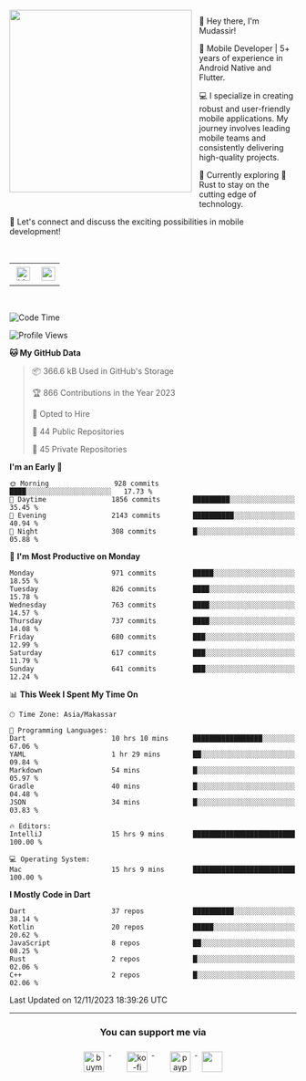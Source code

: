 <a href="https://lazycatlabs.com/" target="_blank">
<img 
  src="https://github-production-user-asset-6210df.s3.amazonaws.com/1531684/281783264-5b2e172d-feb8-40de-9846-a70379b758fb.png" 
  style="margin-top:20px;margin-right:13px;margin-bottom:20px"
  align="left" 
  height="320px"
/>
</a>
<br>
<p>
 👋 Hey there, I'm Mudassir!

🚀 Mobile Developer | 5+ years of experience in Android Native and Flutter.

💻 I specialize in creating robust and user-friendly mobile applications. My journey involves leading mobile teams and consistently delivering high-quality projects.

🌱 Currently exploring 🦀 Rust to stay on the cutting edge of technology.

🔗 Let's connect and discuss the exciting possibilities in mobile development!

<br>

<table style="border:none; border-collapse:collapse; cellspacing:0; cellpadding:0">
    <tr>
        <td>
           <a href="https://www.linkedin.com/in/lzyct/" target="_blank">
              <img src="https://github.com/ukieTux/ukieTux/blob/master/assets/linkedin.svg" alt="LinkedIn" style="vertical-align:top; margin:4px" height=24>
          </a>
        </td>
        <td>
           <a href = "https://www.upwork.com/freelancers/~01913209d41be922f1?viewMode=1">
              <img src="https://img.shields.io/badge/UpWork-6FDA44?logo=Upwork&logoColor=white" height=24/>
           </a>
        </td>
    </tr>
</table>

<br>

<!--START_SECTION:waka-->
![Code Time](http://img.shields.io/badge/Code%20Time-5%2C422%20hrs%2037%20mins-blue)

![Profile Views](http://img.shields.io/badge/Profile%20Views-4-blue)

**🐱 My GitHub Data** 

> 📦 366.6 kB Used in GitHub's Storage 
 > 
> 🏆 866 Contributions in the Year 2023
 > 
> 💼 Opted to Hire
 > 
> 📜 44 Public Repositories 
 > 
> 🔑 45 Private Repositories 
 > 
**I'm an Early 🐤** 

```text
🌞 Morning                928 commits         ████░░░░░░░░░░░░░░░░░░░░░   17.73 % 
🌆 Daytime                1856 commits        █████████░░░░░░░░░░░░░░░░   35.45 % 
🌃 Evening                2143 commits        ██████████░░░░░░░░░░░░░░░   40.94 % 
🌙 Night                  308 commits         █░░░░░░░░░░░░░░░░░░░░░░░░   05.88 % 
```
📅 **I'm Most Productive on Monday** 

```text
Monday                   971 commits         █████░░░░░░░░░░░░░░░░░░░░   18.55 % 
Tuesday                  826 commits         ████░░░░░░░░░░░░░░░░░░░░░   15.78 % 
Wednesday                763 commits         ████░░░░░░░░░░░░░░░░░░░░░   14.57 % 
Thursday                 737 commits         ████░░░░░░░░░░░░░░░░░░░░░   14.08 % 
Friday                   680 commits         ███░░░░░░░░░░░░░░░░░░░░░░   12.99 % 
Saturday                 617 commits         ███░░░░░░░░░░░░░░░░░░░░░░   11.79 % 
Sunday                   641 commits         ███░░░░░░░░░░░░░░░░░░░░░░   12.24 % 
```


📊 **This Week I Spent My Time On** 

```text
🕑︎ Time Zone: Asia/Makassar

💬 Programming Languages: 
Dart                     10 hrs 10 mins      █████████████████░░░░░░░░   67.06 % 
YAML                     1 hr 29 mins        ██░░░░░░░░░░░░░░░░░░░░░░░   09.84 % 
Markdown                 54 mins             █░░░░░░░░░░░░░░░░░░░░░░░░   05.97 % 
Gradle                   40 mins             █░░░░░░░░░░░░░░░░░░░░░░░░   04.48 % 
JSON                     34 mins             █░░░░░░░░░░░░░░░░░░░░░░░░   03.83 % 

🔥 Editors: 
IntelliJ                 15 hrs 9 mins       █████████████████████████   100.00 % 

💻 Operating System: 
Mac                      15 hrs 9 mins       █████████████████████████   100.00 % 
```

**I Mostly Code in Dart** 

```text
Dart                     37 repos            ██████████░░░░░░░░░░░░░░░   38.14 % 
Kotlin                   20 repos            █████░░░░░░░░░░░░░░░░░░░░   20.62 % 
JavaScript               8 repos             ██░░░░░░░░░░░░░░░░░░░░░░░   08.25 % 
Rust                     2 repos             █░░░░░░░░░░░░░░░░░░░░░░░░   02.06 % 
C++                      2 repos             █░░░░░░░░░░░░░░░░░░░░░░░░   02.06 % 
```




 Last Updated on 12/11/2023 18:39:26 UTC
<!--END_SECTION:waka-->



---
<h3 align="center">You can support me via</h3>
<p align="center">
  <a href="https://www.buymeacoffee.com/Lzyct" target="_blank">
    <img src="https://www.buymeacoffee.com/assets/img/guidelines/download-assets-sm-2.svg" alt="buymeacoffe" style="vertical-align:top; margin:8px" height="36">
  </a>&nbsp;&nbsp;&nbsp;&nbsp;
   <a href="https://ko-fi.com/Lzyct" target="_blank">
    <img src="https://help.ko-fi.com/system/photos/3604/0095/9793/logo_circle.png" alt="ko-fi" style="vertical-align:top; margin:8px" height="36">
  </a>&nbsp;&nbsp;&nbsp;&nbsp;
  <a href="https://paypal.me/ukieTux" target="_blank">
    <img src="https://blog.zoom.us/wp-content/uploads/2019/08/paypal.png" alt="paypal" style="vertical-align:top; margin:8px" height="36">
  </a>
  <a href="https://saweria.co/Lzyct" target="_blank">
   <img src="https://1.bp.blogspot.com/-7OuHSxaNk6A/X92QPg8L9kI/AAAAAAAAG0E/lUzKf_uuVP8jCqvXpA7juh_l-TfK2jnbwCLcBGAsYHQ/s16000/SAWERIA.webp" style="vertical-align:top; margin:8px" height="36">
  </a>
</p>
<br><br>
